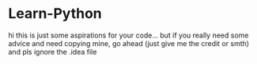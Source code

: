 # Learn-Python

hi
this is just some aspirations for your code...
but if you really need some advice and need copying mine, go ahead (just give me the credit or smth)
and pls ignore the .idea file

